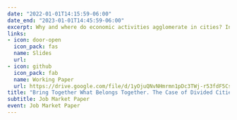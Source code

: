```yaml
---
date: "2022-01-01T14:15:59-06:00"
date_end: "2023-01-01T14:45:59-06:00"
excerpt: Why and where do economic activities agglomerate in cities? In this paper, I explore a unique quasi-natural experiment, such as removing border barriers in divided cities in Europe - cities that were once united in the past. I show that local economic activities become more concentrated close to the former historical centers after lifting borders. I found that nightlight growth rates in areas close to historical city centers outgrew the rest zones after 2008. Using European business register databases, I uncovered that the proximity to historical centers matters because more economic entities in the wholesale & retail sector had been established near historical centers after the Schengen agreement. My results suggest that historical memory plays a salient role in explaining the changes in internal city structure if we bring together what belongs together. 
links:
- icon: door-open
  icon_pack: fas
  name: Slides
  url: 
- icon: github
  icon_pack: fab
  name: Working Paper
  url: https://drive.google.com/file/d/1yOjuQNvNHmrmn1pDc3TWj-r53fdF5Cs5/view?usp=sharing
title: "Bring Together What Belongs Together. The Case of Divided Cities in Europe"
subtitle: Job Market Paper
event: Job Market Paper
---
```


